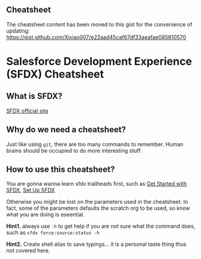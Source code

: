 ## Cheatsheet

The cheatsheet content has been moved to this gist for the convenience of updating: https://gist.github.com/Xixiao007/e22aad45caf67df33aeafae085810570

# Salesforce Development Experience (SFDX) Cheatsheet

## What is SFDX?
[SFDX official site](https://developer.salesforce.com/platform/dx)

## Why do we need a cheatsheet?
Just like using `git`, there are too many commands to remember. Human brains should be occupied to do more interesting stuff.

## How to use this cheatsheet?
You are gonna wanna learn sfdx trailheads first, such as [Get Started with SFDX](https://trailhead.salesforce.com/en/trails/sfdx_get_started), [Set Up SFDX](https://trailhead.salesforce.com/en/modules/sfdx_app_dev/units/sfdx_app_dev_setup_dx)

Otherwise you might be lost on the parameters used in the cheatsheet. In fact, some of the parameters defaults the scratch org to be used, so know what you are doing is eseential.

__Hint1.__ always use `-h` to get help if you are not sure what the command does, such as `sfdx force:source:status -h`

__Hint2.__ Create shell alias to save typings... it is a personal taste thing thus not covered here.



